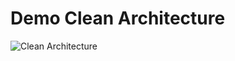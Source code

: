 # Demo Clean Architecture

![Clean Architecture](https://miro.medium.com/max/1400/1*ZdlHz8B0-qu9Y-QO3AXR_w.png)
